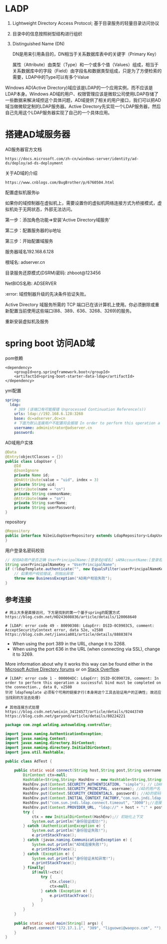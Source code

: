 # LADP

1. Lightweight Directory Access Protocol; 基于目录服务的轻量目录访问协议

2. 目录中的信息按照树型结构进行组织

3. Distinguished Name (DN)

   DN是用来引用条目的，DN相当于关系数据库表中的关键字（Primary Key）

   属性（Attribute）由类型（Type）和一个或多个值（Values）组成，相当于关系数据库中的字段（Field）由字段名和数据类型组成，只是为了方便检索的需要，LDAP中的Type可以有多个Value



Windows AD(Active Directory)域应该是LDAP的一个应用实例，而不应该是LDAP本身。Windows AD域的用户、权限管理应该是微软公司使用LDAP存储了一些数据来解决域控这个具体问题，AD域提供了相关的用户接口，我们可以把AD域当做微软定制的LDAP服务器。Active Directory先实现一个LDAP服务器，然后自己先用这个LDAP服务器实现了自己的一个具体应用。



# 搭建AD域服务器



AD服务器官方文档

```
https://docs.microsoft.com/zh-cn/windows-server/identity/ad-ds/deploy/ad-ds-deployment
```



关于AD域的介绍

```
https://www.cnblogs.com/BugBrother/p/6760504.html
```

配置虚拟机服务ip

如果你的域控制器在虚拟机上，需要设置你的虚拟机网络连接方式为桥接模式，虚拟机处于无网状态，外部无法访问。



 第一步：添加角色功能=>安装'Active Directory域服务'

第二步：配置服务器的ip地址

第三步：开始配置域服务

服务器域名192.168.6.128

根域名: adserver.cn

目录服务还原模式(DSRM)密码:  zhboot@123456

NetBIOS名称: ADSERVER



:error: 域控制器升级的先决条件验证失败。 

Active Directory 域服务所需的 TCP 端口已在该计算机上使用。你必须删除或重新配置当前使用这些端口(88、389、636、3268、3269)的服务。

重新安装虚拟机及服务

# spring boot 访问AD域
pom依赖

```pom
<dependency>
	<groupId>org.springframework.boot</groupId>
	<artifactId>spring-boot-starter-data-ldap</artifactId>
</dependency>
```

yml配置

```yaml
spring:
  ldap:
    # 389 (该端口有可能报错 Unprocessed Continuation Reference(s))
    urls: ldap://192.168.6.128:3268
    base: dc=adserver,dc=cn
    # 下面为默认连接用户不配置将会报错 In order to perform this operation a successful bind must be completed on the connection.
    username: administrator@adserver.cn
    password: 
```

AD域用户实体

```java
@Data
@Entry(objectClasses = {})
public class LdapUser {
    @Id
    @JsonIgnore
    private Name id;
    @DnAttribute(value = "uid", index = 3)
    private String uid;
    @Attribute(name = "cn")
    private String commonName;
    @Attribute(name = "sn")
    private String suerName;
    private String userPassword;
}
```

repository
```JAVA
@Repository
public interface NibeiLdapUserRepository extends LdapRepository<LdapUser> {
}
```
用户登录名密码校验

```java
// 校验AD用户是否正确 UserPrincipalName:[登录名@域名] sAMAccountName:[登录名]
String userPrincipalNameKey = "UserPrincipalName";
if (!ldapTemplate.authenticate("", new EqualsFilter(userPrincipalNameKey, ldapUserLogin.getUsername()).toString(), ldapUserLogin.getPassword())) {
	// 如果用户校验错误, 则抛出异常
    throw new BusinessException("AD用户校验失败");
}
```



## 参考连接

```
# 网上大多是直接访问, 下方是找到的第一个基于spring的配置方式
https://blog.csdn.net/HD243608836/article/details/120068640
```

```
# [LDAP: error code 49 - 80090308: LdapErr: DSID-0C0903C5, comment: AcceptSecurityContext error, data 52e, v2580
https://blog.csdn.net/jianxia801/article/details/88883874
```

- When using the port 389 in the URL, change it to 3268.
- When using the port 636 in the URL (when connecting via SSL), change it to 3269.

More information about why it works this way can be found either in the [Microsoft Active Directory forums](https://social.technet.microsoft.com/Forums/en-US/e52b9154-b93a-4a3b-b6f2-0285f932da14/389-and-3268-port-difference?forum=winserverDS) or on [Stack Overflow](https://stackoverflow.com/questions/16412236/how-to-resolve-javax-naming-partialresultexception).

```
# [LDAP: error code 1 - 000004DC: LdapErr: DSID-0C090728, comment: In order to perform this operation a successful bind must be completed on the connection., data 0, v2580
针对 ldapTemplate 必须有个可用的链接才行(本身用这个工具去验证用户的正确性; 故还应当找别的方法去处理)
```

```
# 其他连接方式处理
https://blog.csdn.net/weixin_34124577/article/details/92443749
https://blog.csdn.net/garyond/article/details/80224221
```

```java
package com.zngd.welding.autowelding.controller;

import javax.naming.AuthenticationException;
import javax.naming.Context;
import javax.naming.directory.DirContext;
import javax.naming.directory.InitialDirContext;
import java.util.Hashtable;

public class AdTest {

    public static void connect(String host,String post,String username,String password) {
        DirContext ctx=null;
        Hashtable<String,String> HashEnv = new Hashtable<String,String>();
        HashEnv.put(Context.SECURITY_AUTHENTICATION, "simple"); // LDAP访问安全级别(none,simple,strong)
        HashEnv.put(Context.SECURITY_PRINCIPAL, username); //AD的用户名
        HashEnv.put(Context.SECURITY_CREDENTIALS, password); //AD的密码
        HashEnv.put(Context.INITIAL_CONTEXT_FACTORY,"com.sun.jndi.ldap.LdapCtxFactory"); // LDAP工厂类
        HashEnv.put("com.sun.jndi.ldap.connect.timeout", "3000");//连接超时设置为3秒
        HashEnv.put(Context.PROVIDER_URL, "ldap://" + host + ":" + post);// 默认端口389
        try {
            ctx = new InitialDirContext(HashEnv);// 初始化上下文
            System.out.println("身份验证成功!");
        } catch (AuthenticationException e) {
            System.out.println("身份验证失败!");
            e.printStackTrace();
        } catch (javax.naming.CommunicationException e) {
            System.out.println("AD域连接失败!");
            e.printStackTrace();
        } catch (Exception e) {
            System.out.println("身份验证未知异常!");
            e.printStackTrace();
        } finally{
            if(null!=ctx){
                try {
                    ctx.close();
                    ctx=null;
                } catch (Exception e) {
                    e.printStackTrace();
                }
            }
        }
    }
    
    public static void main(String[] args) {
        AdTest.connect("172.17.1.1", "389", "liguowei@waopco.com", "");
    }
}
```

